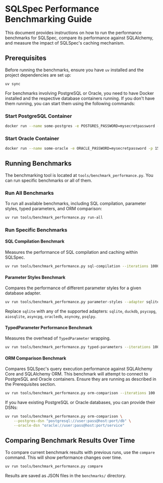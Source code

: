 # SQLSpec Performance Benchmarking Guide

This document provides instructions on how to run the performance benchmarks for SQLSpec, compare its performance against SQLAlchemy, and measure the impact of SQLSpec's caching mechanism.

## Prerequisites

Before running the benchmarks, ensure you have `uv` installed and the project dependencies are set up:

```bash
uv sync
```

For benchmarks involving PostgreSQL or Oracle, you need to have Docker installed and the respective database containers running. If you don't have them running, you can start them using the following commands:

### Start PostgreSQL Container

```bash
docker run --name some-postgres -e POSTGRES_PASSWORD=mysecretpassword -p 5432:5432 -d postgres
```

### Start Oracle Container

```bash
docker run --name some-oracle -e ORACLE_PASSWORD=mysecretpassword -p 1521:1521 -d gvenzl/oracle-free:23-slim-faststart
```

## Running Benchmarks

The benchmarking tool is located at `tools/benchmark_performance.py`. You can run specific benchmarks or all of them.

### Run All Benchmarks

To run all available benchmarks, including SQL compilation, parameter styles, typed parameters, and ORM comparison:

```bash
uv run tools/benchmark_performance.py run-all
```

### Run Specific Benchmarks

#### SQL Compilation Benchmark

Measures the performance of SQL compilation and caching within SQLSpec.

```bash
uv run tools/benchmark_performance.py sql-compilation --iterations 10000
```

#### Parameter Styles Benchmark

Compares the performance of different parameter styles for a given database adapter.

```bash
uv run tools/benchmark_performance.py parameter-styles --adapter sqlite --iterations 1000
```

Replace `sqlite` with any of the supported adapters: `sqlite`, `duckdb`, `psycopg`, `aiosqlite`, `asyncpg`, `oracledb`, `asyncmy`, `psqlpy`.

#### TypedParameter Performance Benchmark

Measures the overhead of `TypedParameter` wrapping.

```bash
uv run tools/benchmark_performance.py typed-parameters --iterations 1000
```

#### ORM Comparison Benchmark

Compares SQLSpec's query execution performance against SQLAlchemy Core and SQLAlchemy ORM. This benchmark will attempt to connect to PostgreSQL and Oracle containers. Ensure they are running as described in the Prerequisites section.

```bash
uv run tools/benchmark_performance.py orm-comparison --iterations 100
```

If you have existing PostgreSQL or Oracle databases, you can provide their DSNs:

```bash
uv run tools/benchmark_performance.py orm-comparison \
    --postgres-dsn "postgresql://user:pass@host:port/db" \
    --oracle-dsn "oracle://user:pass@host:port/service"
```

## Comparing Benchmark Results Over Time

To compare current benchmark results with previous runs, use the `compare` command. This will show performance changes over time.

```bash
uv run tools/benchmark_performance.py compare
```

Results are saved as JSON files in the `benchmarks/` directory.

